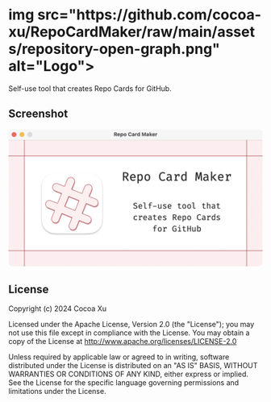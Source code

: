 <h1>img src="https://github.com/cocoa-xu/RepoCardMaker/raw/main/assets/repository-open-graph.png" alt="Logo"></h1>

Self-use tool that creates Repo Cards for GitHub.

## Screenshot
![screenshot](https://github.com/cocoa-xu/RepoCardMaker/raw/main/assets/screenshot.png)

## License

Copyright (c) 2024 Cocoa Xu

Licensed under the Apache License, Version 2.0 (the "License"); you may not use this file except in compliance with the License. You may obtain a copy of the License at http://www.apache.org/licenses/LICENSE-2.0

Unless required by applicable law or agreed to in writing, software distributed under the License is distributed on an "AS IS" BASIS, WITHOUT WARRANTIES OR CONDITIONS OF ANY KIND, either express or implied. See the License for the specific language governing permissions and limitations under the License.
